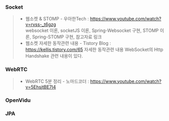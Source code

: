 ### Socket
> * 웹소켓 & STOMP - 우아한Tech : https://www.youtube.com/watch?v=rvss-_t6gzg   
> websocket 이론, socketJS 이론, Spring-Websocket 구현, STOMP 이론, Spring-STOMP 구현, 참고자료 링크   
> * 웹소켓 자세한 동작관련 내용 - Tistory Blog : https://kellis.tistory.com/65
> 자세한 동작관련 내용 WebSocket의 Http Handshake 관련 내용이 있다. 

### WebRTC
> * WebRTC 5분 정리 - 노마드코더 : https://www.youtube.com/watch?v=5EhsjtBE7I4

### OpenVidu

### JPA
